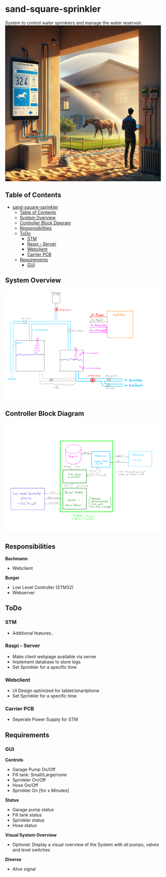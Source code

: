 # sand-square-sprinkler
System to control water sprinklers and manage the water reservoir.
![Artwork](./doc/overview-dalle.png)

## Table of Contents
- [sand-square-sprinkler](#sand-square-sprinkler)
  - [Table of Contents](#table-of-contents)
  - [System Overview](#system-overview)
  - [Controller Block Diagram](#controller-block-diagram)
  - [Responsibilities](#responsibilities)
  - [ToDo](#todo)
    - [STM](#stm)
    - [Raspi - Server](#raspi---server)
    - [Webclient](#webclient)
    - [Carrier PCB](#carrier-pcb)
  - [Requirements](#requirements)
    - [GUI](#gui)

## System Overview
![System](SA-SD/overview-1.png)
## Controller Block Diagram
![Block Diagram](SA-SD/overview-2.png)

## Responsibilities
**Bachmann**
- Webclient
  
**Burger**
- Low Level Controller (STM32)
- Webserver

## ToDo
### STM
- Additional features..

### Raspi - Server
- Make client webpage available via server
- Implement database to store logs
- Set Sprinkler for a specific time

### Webclient
- UI Design optimized for tablet/smartphone
- Set Sprinkler for a specific time

### Carrier PCB
- Seperate Power Supply for STM 

## Requirements
### GUI
**Controls**
- Garage Pump On/Off
- Fill tank: Small/Large/none
- Sprinkler On/Off
- Hose On/Off
- Sprinkler On [for x Minutes]

**Status**
- Garage pump status
- Fill tank status
- Sprinkler status
- Hose status

**Visual System Overview**
- Optional: Display a visual overview of the System with all pumps, valves and level switches

**Diverse**
- Alive signal
